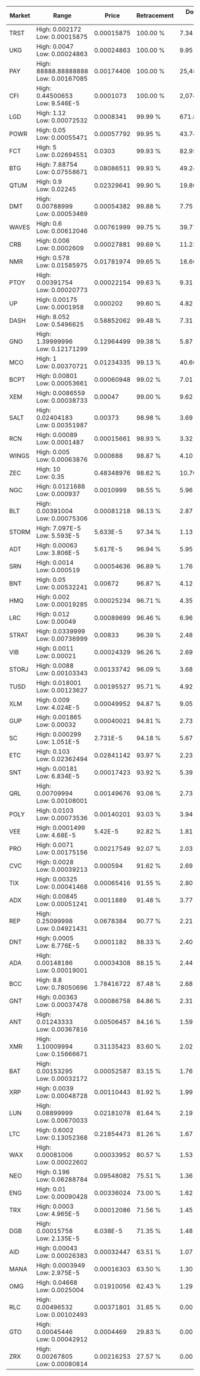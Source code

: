 | Market | Range | Price| Retracement | Doubles to 50% |
| --- | --- | --- | --- | --- |
| TRST | High: 0.002172<br />Low: 0.00015875 | 0.00015875 | 100.00 % | 7.34 |
| UKG | High: 0.0047<br />Low: 0.00024863 | 0.00024863 | 100.00 % | 9.95 |
| PAY | High: 88888.88888888<br />Low: 0.00167085 | 0.00174406 | 100.00 % | 25,483,323.56 |
| CFI | High: 0.44500653<br />Low: 9.546E-5 | 0.0001073 | 100.00 % | 2,074.10 |
| LGD | High: 1.12<br />Low: 0.00072532 | 0.0008341 | 99.99 % | 671.82 |
| POWR | High: 0.05<br />Low: 0.00055471 | 0.00057792 | 99.95 % | 43.74 |
| FCT | High: 5<br />Low: 0.02694551 | 0.0303 | 99.93 % | 82.95 |
| BTG | High: 7.88754<br />Low: 0.07558671 | 0.08086511 | 99.93 % | 49.24 |
| QTUM | High: 0.9<br />Low: 0.02245 | 0.02329641 | 99.90 % | 19.80 |
| DMT | High: 0.00788999<br />Low: 0.00053469 | 0.00054382 | 99.88 % | 7.75 |
| WAVES | High: 0.6<br />Low: 0.00612046 | 0.00761999 | 99.75 % | 39.77 |
| CRB | High: 0.006<br />Low: 0.0002609 | 0.00027881 | 99.69 % | 11.23 |
| NMR | High: 0.578<br />Low: 0.01585975 | 0.01781974 | 99.65 % | 16.66 |
| PTOY | High: 0.00391754<br />Low: 0.00020773 | 0.00022154 | 99.63 % | 9.31 |
| UP | High: 0.00175<br />Low: 0.0001958 | 0.000202 | 99.60 % | 4.82 |
| DASH | High: 8.052<br />Low: 0.5496625 | 0.58852062 | 99.48 % | 7.31 |
| GNO | High: 1.39999996<br />Low: 0.12171299 | 0.12964499 | 99.38 % | 5.87 |
| MCO | High: 1<br />Low: 0.00370721 | 0.01234335 | 99.13 % | 40.66 |
| BCPT | High: 0.00801<br />Low: 0.00053661 | 0.00060948 | 99.02 % | 7.01 |
| XEM | High: 0.0086559<br />Low: 0.00038733 | 0.00047 | 99.00 % | 9.62 |
| SALT | High: 0.02404183<br />Low: 0.00351987 | 0.00373 | 98.98 % | 3.69 |
| RCN | High: 0.00089<br />Low: 0.0001487 | 0.00015661 | 98.93 % | 3.32 |
| WINGS | High: 0.005<br />Low: 0.00063876 | 0.000688 | 98.87 % | 4.10 |
| ZEC | High: 10<br />Low: 0.35 | 0.48348976 | 98.62 % | 10.70 |
| NGC | High: 0.0121688<br />Low: 0.000937 | 0.0010999 | 98.55 % | 5.96 |
| BLT | High: 0.00391004<br />Low: 0.00075306 | 0.00081218 | 98.13 % | 2.87 |
| STORM | High: 7.097E-5<br />Low: 5.593E-5 | 5.633E-5 | 97.34 % | 1.13 |
| ADT | High: 0.00063<br />Low: 3.806E-5 | 5.617E-5 | 96.94 % | 5.95 |
| SRN | High: 0.0014<br />Low: 0.000519 | 0.00054636 | 96.89 % | 1.76 |
| BNT | High: 0.05<br />Low: 0.00532241 | 0.00672 | 96.87 % | 4.12 |
| HMQ | High: 0.002<br />Low: 0.00019285 | 0.00025234 | 96.71 % | 4.35 |
| LRC | High: 0.012<br />Low: 0.00049 | 0.00089699 | 96.46 % | 6.96 |
| STRAT | High: 0.0339999<br />Low: 0.00736999 | 0.00833 | 96.39 % | 2.48 |
| VIB | High: 0.0011<br />Low: 0.00021 | 0.00024329 | 96.26 % | 2.69 |
| STORJ | High: 0.0088<br />Low: 0.00103343 | 0.00133742 | 96.09 % | 3.68 |
| TUSD | High: 0.018001<br />Low: 0.00123627 | 0.00195527 | 95.71 % | 4.92 |
| XLM | High: 0.009<br />Low: 4.024E-5 | 0.00049952 | 94.87 % | 9.05 |
| GUP | High: 0.001865<br />Low: 0.00032 | 0.00040021 | 94.81 % | 2.73 |
| SC | High: 0.000299<br />Low: 1.051E-5 | 2.731E-5 | 94.18 % | 5.67 |
| ETC | High: 0.103<br />Low: 0.02362494 | 0.02841142 | 93.97 % | 2.23 |
| SNT | High: 0.00181<br />Low: 6.834E-5 | 0.00017423 | 93.92 % | 5.39 |
| QRL | High: 0.00709994<br />Low: 0.00108001 | 0.00149676 | 93.08 % | 2.73 |
| POLY | High: 0.0103<br />Low: 0.00073536 | 0.00140201 | 93.03 % | 3.94 |
| VEE | High: 0.0001499<br />Low: 4.68E-5 | 5.42E-5 | 92.82 % | 1.81 |
| PRO | High: 0.0071<br />Low: 0.00175156 | 0.00217549 | 92.07 % | 2.03 |
| CVC | High: 0.0028<br />Low: 0.00039213 | 0.000594 | 91.62 % | 2.69 |
| TIX | High: 0.00325<br />Low: 0.00041468 | 0.00065416 | 91.55 % | 2.80 |
| ADX | High: 0.00845<br />Low: 0.00051241 | 0.0011889 | 91.48 % | 3.77 |
| REP | High: 0.25099998<br />Low: 0.04921431 | 0.0678384 | 90.77 % | 2.21 |
| DNT | High: 0.0005<br />Low: 6.776E-5 | 0.0001182 | 88.33 % | 2.40 |
| ADA | High: 0.00148186<br />Low: 0.00019001 | 0.00034308 | 88.15 % | 2.44 |
| BCC | High: 8.8<br />Low: 0.78050696 | 1.78416722 | 87.48 % | 2.68 |
| GNT | High: 0.00363<br />Low: 0.00037478 | 0.00086758 | 84.86 % | 2.31 |
| ANT | High: 0.01243333<br />Low: 0.00367816 | 0.00506457 | 84.16 % | 1.59 |
| XMR | High: 1.10009994<br />Low: 0.15666671 | 0.31135423 | 83.60 % | 2.02 |
| BAT | High: 0.00153295<br />Low: 0.00032172 | 0.00052587 | 83.15 % | 1.76 |
| XRP | High: 0.0039<br />Low: 0.00048728 | 0.00110443 | 81.92 % | 1.99 |
| LUN | High: 0.08899999<br />Low: 0.00670033 | 0.02181078 | 81.64 % | 2.19 |
| LTC | High: 0.6002<br />Low: 0.13052368 | 0.21854473 | 81.26 % | 1.67 |
| WAX | High: 0.00081006<br />Low: 0.00022602 | 0.00033952 | 80.57 % | 1.53 |
| NEO | High: 0.196<br />Low: 0.06288784 | 0.09548082 | 75.51 % | 1.36 |
| ENG | High: 0.01<br />Low: 0.00090428 | 0.00336024 | 73.00 % | 1.62 |
| TRX | High: 0.0003<br />Low: 4.965E-5 | 0.00012086 | 71.56 % | 1.45 |
| DGB | High: 0.00015758<br />Low: 2.135E-5 | 6.038E-5 | 71.35 % | 1.48 |
| AID | High: 0.00043<br />Low: 0.00026383 | 0.00032447 | 63.51 % | 1.07 |
| MANA | High: 0.0003949<br />Low: 2.975E-5 | 0.00016303 | 63.50 % | 1.30 |
| OMG | High: 0.04668<br />Low: 0.0025004 | 0.01910056 | 62.43 % | 1.29 |
| RLC | High: 0.00496532<br />Low: 0.00102493 | 0.00371801 | 31.65 % | 0.00 |
| GTO | High: 0.00045446<br />Low: 0.00042912 | 0.0004469 | 29.83 % | 0.00 |
| ZRX | High: 0.00267805<br />Low: 0.00080814 | 0.00216253 | 27.57 % | 0.00 |
